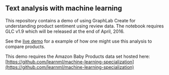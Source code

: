## Text analysis with machine learning

This repository contains a demo of using GraphLab Create for understanding product sentiment using review data. The notebook requires GLC v1.9 which will be released at the end of April, 2016.

See the [live demo](http://demo-baby-product-reviews.turi.com) for a example of how one might use this analysis to compare products.

This demo requires the Amazon Baby Products data set hosted here: 
[https://github.com/learnml/machine-learning-specialization](https://github.com/learnml/machine-learning-specialization)
